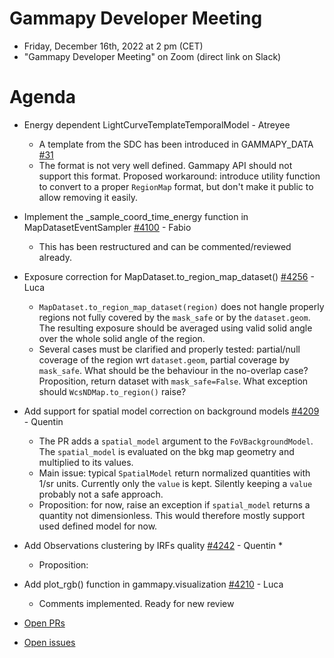 
# Gammapy Developer Meeting

* Friday, December 16th, 2022 at 2 pm (CET)
* "Gammapy Developer Meeting" on Zoom (direct link on Slack)
# Agenda

* Energy dependent LightCurveTemplateTemporalModel - Atreyee
  * A template from the SDC has been introduced in GAMMAPY_DATA [#31](https://github.com/gammapy/gammapy-data/pull/31)
  * The format is not very well defined. Gammapy API should not support this format. Proposed workaround: introduce utility function to
  convert to a proper `RegionMap` format, but don't make it public to allow removing it easily.
* Implement the _sample_coord_time_energy function in MapDatasetEventSampler [#4100](https://github.com/gammapy/gammapy/pull/4100) - Fabio 
  * This has been restructured and can be commented/reviewed already.
* Exposure correction for MapDataset.to_region_map_dataset() [#4256](https://github.com/gammapy/gammapy/pull/4256) - Luca
  * `MapDataset.to_region_map_dataset(region)` does not hangle properly regions not fully covered by the `mask_safe` or by the `dataset.geom`.
  The resulting exposure should be averaged using valid solid angle over the whole solid angle of the region. 
  * Several cases must be clarified and properly tested: partial/null coverage of the region wrt `dataset.geom`, partial coverage by `mask_safe`. 
  What should be the behaviour in the no-overlap case? Proposition, return dataset with `mask_safe=False`. What exception should `WcsNDMap.to_region()` raise?
* Add support for spatial model correction on background models [#4209](https://github.com/gammapy/gammapy/pull/4209) - Quentin
  * The PR adds a `spatial_model` argument to the `FoVBackgroundModel`. The `spatial_model` is evaluated on the bkg map geometry and multiplied to its values.
  * Main issue: typical `SpatialModel` return normalized quantities with 1/sr units. Currently only the `value` is kept. Silently keeping a `value` probably not a safe approach.
  * Proposition: for now, raise an exception if `spatial_model` returns a quantity not dimensionless. This would therefore mostly support used defined model for now.
  
* Add Observations clustering by IRFs quality [#4242](https://github.com/gammapy/gammapy/pull/4242) - Quentin 
  * 
  * Proposition: 
* Add plot_rgb() function in gammapy.visualization [#4210](https://github.com/gammapy/gammapy/pull/4210) - Luca
  * Comments implemented. Ready for new review

* [Open PRs](https://github.com/gammapy/gammapy/pulls)     
* [Open issues](https://github.com/gammapy/gammapy/issues)
